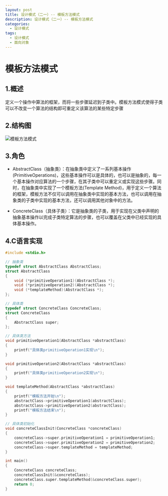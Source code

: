 ```yaml
---
layout: post
title: 设计模式（二一）-- 模板方法模式
description: 设计模式（二一）-- 模板方法模式
categories:
  - 设计模式
tags:
  - 设计模式
  - 面向对象
---
```


# 模板方法模式

## 1.概述

定义一个操作中算法的框架，而将一些步骤延迟到子类中。模板方法模式使得子类可以不改变一个算法的结构即可重定义该算法的某些特定步骤

## 2.结构图

![模板方法模式](https://kx-image.oss-cn-chengdu.aliyuncs.com/%E6%A8%A1%E6%9D%BF%E6%96%B9%E6%B3%95%E6%A8%A1%E5%BC%8F.png)

## 3.角色

- AbstractClass（抽象类）：在抽象类中定义了一系列基本操作(PrimitiveOperations)，这些基本操作可以是具体的，也可以是抽象的，每一个基本操作对应算法的一个步骤，在其子类中可以重定义或实现这些步骤。同时，在抽象类中实现了一个模板方法(Template Method)，用于定义一个算法的框架，模板方法不仅可以调用在抽象类中实现的基本方法，也可以调用在抽象类的子类中实现的基本方法，还可以调用其他对象中的方法。

- ConcreteClass（具体子类）：它是抽象类的子类，用于实现在父类中声明的抽象基本操作以完成子类特定算法的步骤，也可以覆盖在父类中已经实现的具体基本操作。

## 4.C语言实现

```c
#include <stdio.h>

// 抽象类
typedef struct AbstractClass AbstractClass;
struct AbstractClass
{
    void (*primitiveOperation1)(AbstractClass *);
    void (*primitiveOperation2)(AbstractClass *);
    void (*templateMethod)(AbstractClass *);
};

// 具体类
typedef struct ConcreteClass ConcreteClass;
struct ConcreteClass
{
    AbstractClass super;
};

// 具体类方法
void primitiveOperation1(AbstractClass *abstractClass)
{
    printf("具体类primitiveOperation1实现\n");
}

void primitiveOperation2(AbstractClass *abstractClass)
{
    printf("具体类primitiveOperation2实现\n");
}

void templateMethod(AbstractClass *abstractClass)
{
    printf("模板方法开始\n");
    abstractClass->primitiveOperation1(abstractClass);
    abstractClass->primitiveOperation2(abstractClass);
    printf("模板方法结束\n");
}

// 具体类初始化
void concreteClassInit(ConcreteClass *concreteClass)
{
    concreteClass->super.primitiveOperation1 = primitiveOperation1;
    concreteClass->super.primitiveOperation2 = primitiveOperation2;
    concreteClass->super.templateMethod = templateMethod;
}

int main()
{
    ConcreteClass concreteClass;
    concreteClassInit(&concreteClass);
    concreteClass.super.templateMethod(&concreteClass.super);
    return 0;
}
```

